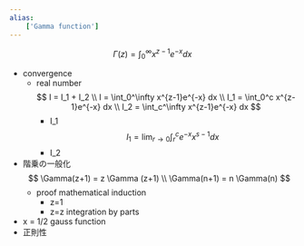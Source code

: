 ```yaml
---
alias:
    ['Gamma function']
---
```

$$ \Gamma(z) = \int_0^\infty x^{z-1}e^{-x} dx $$
- convergence
    - real number
        $$ I = I_1 + I_2 \\ I = \int_0^\infty x^{z-1}e^{-x} dx \\ I_1 = \int_0^c x^{z-1}e^{-x} dx \\ I_2 = \int_c^\infty x^{z-1}e^{-x} dx $$
        - I_1
            $$ I_1 = \lim_{r \to 0}\int_r^c e^{-x}x^{s-1}dx $$
        - I_2
- 階乗の一般化
    $$ \Gamma(z+1) = z \Gamma (z+1) \\ \Gamma(n+1) = n \Gamma(n) $$
    - proof
        mathematical induction
        - z=1
        - z=z
            integration by parts
- x = 1/2
    gauss function
- 正則性